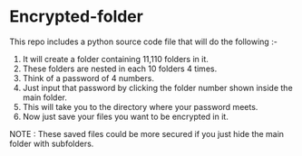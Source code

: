 # Encrypted-folder

This repo includes a python source code file that will do the following :-

1. It will create a folder containing 11,110 folders in it.
2. These folders are nested in each 10 folders 4 times.
3. Think of a password of 4 numbers.
4. Just input that password by clicking the folder number shown inside the main folder.
5. This will take you to the directory where your password meets.
6. Now just save your files you want to be encrypted in it.

NOTE : These saved files could be more secured if you just hide the main folder with subfolders.
